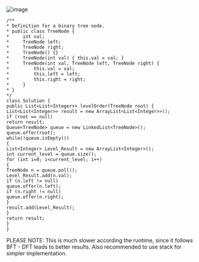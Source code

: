 ![image](https://assets.leetcode.com/users/images/9f1bcca7-7132-4437-9940-ef35b3c28b7e_1650488950.21641.jpeg)
​
```
/**
* Definition for a binary tree node.
* public class TreeNode {
*     int val;
*     TreeNode left;
*     TreeNode right;
*     TreeNode() {}
*     TreeNode(int val) { this.val = val; }
*     TreeNode(int val, TreeNode left, TreeNode right) {
*         this.val = val;
*         this.left = left;
*         this.right = right;
*     }
* }
*/
class Solution {
public List<List<Integer>> levelOrder(TreeNode root) {
List<List<Integer>> result = new ArrayList<List<Integer>>();
if (root == null)
return result;
Queue<TreeNode> queue = new LinkedList<TreeNode>();
queue.offer(root);
while(!queue.isEmpty())
{
List<Integer> Level_Result = new ArrayList<Integer>();
int current_level = queue.size();
for (int i=0; i<current_level; i++)
{
TreeNode n = queue.poll();
Level_Result.add(n.val);
if (n.left != null)
queue.offer(n.left);
if (n.right != null)
queue.offer(n.right);
}
result.add(Level_Result);
}
return result;
}
}
```
PLEASE NOTE: This is much slower according the runtime, since it follows BFT - DFT leads to better results. Also recommended to use stack for simpler implementation.